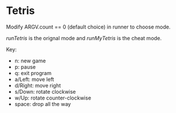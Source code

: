 # Tetris

Modify ARGV.count == 0 (default choice) in runner to choose mode.

_runTetris_ is the orignal mode and _runMyTetris_ is the cheat mode.


Key:
- n: new game
- p: pause
- q: exit program
- a/Left: move left
- d/Right: move right
- s/Down: rotate clockwise
- w/Up: rotate counter-clockwise
- space: drop all the way

